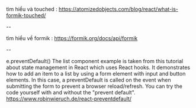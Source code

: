tìm hiểu và touched : 
https://atomizedobjects.com/blog/react/what-is-formik-touched/

--

tìm hiểu về formik : 
https://formik.org/docs/api/formik

--

e.preventDefault()
The list component example is taken from this tutorial about state management in React which uses React hooks. It demonstrates how to add an item to a list by using a form element with input and button elements. In this case, a preventDefault is called on the event when submitting the form to prevent a browser reload/refresh. You can try the code yourself with and without the "prevent default".
https://www.robinwieruch.de/react-preventdefault/